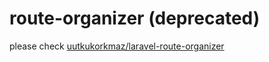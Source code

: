 # route-organizer (deprecated)
please check [uutkukorkmaz/laravel-route-organizer](https://github.com/uutkukorkmaz/laravel-route-organizer)
